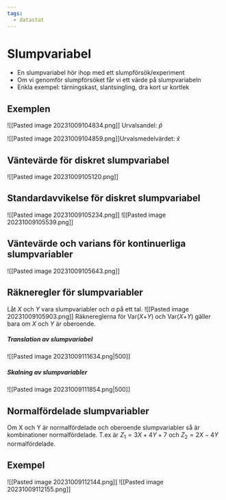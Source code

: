 ```yaml
---
tags:
  - datastat
---
```

# Slumpvariabel
- En slumpvariabel hör ihop med ett slumpförsök/experiment
- Om vi genomför slumpförsöket får vi ett värde på slumpvariabeln
- Enkla exempel: tärningskast, slantsingling, dra kort ur kortlek

## Exemplen
![[Pasted image 20231009104834.png]]
Urvalsandel: $\hat{p}$

![[Pasted image 20231009104859.png]]Urvalsmedelvärdet: $\hat{x}$

## Väntevärde för diskret slumpvariabel
![[Pasted image 20231009105120.png]]

## Standardavvikelse för diskret slumpvariabel 
![[Pasted image 20231009105234.png]]
![[Pasted image 20231009105539.png]]

## Väntevärde och varians för kontinuerliga slumpvariabler
![[Pasted image 20231009105643.png]]

## Räkneregler för slumpvariabler
Låt $X$ och $Y$  vara slumpvariabler och $a$ på ett tal.
![[Pasted image 20231009105903.png]]
Räknereglerna för Var($X$+$Y$) och Var($X$+$Y$) gäller bara om $X$ och $Y$ är oberoende. 

##### Translation av slumpvariabel
![[Pasted image 20231009111634.png|500]]
##### Skalning av slumpvariabler
![[Pasted image 20231009111854.png|500]]


## Normalfördelade slumpvariabler
Om X och Y är normalfördelade och oberoende slumpvariabler så är kombinationer normalfördelade. T.ex är 
$Z_{1} = 3X + 4Y + 7$ 
och
$Z_{2} = 2X - 4Y$
normalfördelade. 

## Exempel
![[Pasted image 20231009112144.png]]
![[Pasted image 20231009112155.png]]
